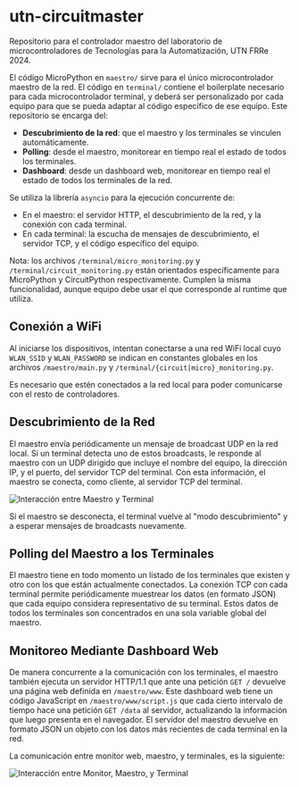 # utn-circuitmaster

Repositorio para el controlador maestro del laboratorio de microcontroladores de Tecnologías para la Automatización, UTN FRRe 2024.

El código MicroPython en `maestro/` sirve para el único microcontrolador maestro de la red. El código en `terminal/` contiene el boilerplate necesario para cada microcontrolador terminal, y deberá ser personalizado por cada equipo para que se pueda adaptar al código específico de ese equipo. Este repositorio se encarga del:

- **Descubrimiento de la red**: que el maestro y los terminales se vinculen automáticamente.
- **Polling**: desde el maestro, monitorear en tiempo real el estado de todos los terminales.
- **Dashboard**: desde un dashboard web, monitorear en tiempo real el estado de todos los terminales de la red.

Se utiliza la librería `asyncio` para la ejecución concurrente de:

- En el maestro: el servidor HTTP, el descubrimiento de la red, y la conexión con cada terminal.
- En cada terminal: la escucha de mensajes de descubrimiento, el servidor TCP, y el código específico del equipo.

Nota: los archivos `/terminal/micro_monitoring.py` y `/terminal/circuit_monitoring.py` están orientados específicamente para MicroPython y CircuitPython respectivamente. Cumplen la misma funcionalidad, aunque equipo debe usar el que corresponde al runtime que utiliza.

## Conexión a WiFi

Al iniciarse los dispositivos, intentan conectarse a una red WiFi local cuyo `WLAN_SSID` y `WLAN_PASSWORD` se indican en constantes globales en los archivos `/maestro/main.py` y `/terminal/{circuit|micro}_monitoring.py`.

Es necesario que estén conectados a la red local para poder comunicarse con el resto de controladores.

## Descubrimiento de la Red

El maestro envía periódicamente un mensaje de broadcast UDP en la red local. Si un terminal detecta uno de estos broadcasts, le responde al maestro con un UDP dirigido que incluye el nombre del equipo, la dirección IP, y el puerto, del servidor TCP del terminal. Con esta información, el maestro se conecta, como cliente, al servidor TCP del terminal.

![Interacción entre Maestro y Terminal](docs/interacción-maestro-terminal.jpg)

Si el maestro se desconecta, el terminal vuelve al "modo descubrimiento" y a esperar mensajes de broadcasts nuevamente.

## Polling del Maestro a los Terminales

El maestro tiene en todo momento un listado de los terminales que existen y otro con los que están actualmente conectados. La conexión TCP con cada terminal permite periódicamente muestrear los datos (en formato JSON) que cada equipo considera representativo de su terminal. Estos datos de todos los terminales son concentrados en una sola variable global del maestro.

## Monitoreo Mediante Dashboard Web

De manera concurrente a la comunicación con los terminales, el maestro también ejecuta un servidor HTTP/1.1 que ante una petición `GET /` devuelve una página web definida en `/maestro/www`. Este dashboard web tiene un código JavaScript en `/maestro/www/script.js` que cada cierto intervalo de tiempo hace una petición `GET /data` al servidor, actualizando la información que luego presenta en el navegador. El servidor del maestro devuelve en formato JSON un objeto con los datos más recientes de cada terminal en la red.

La comunicación entre monitor web, maestro, y terminales, es la siguiente:

![Interacción entre Monitor, Maestro, y Terminal](docs/interacción-monitor-maestro-terminal.jpg)
